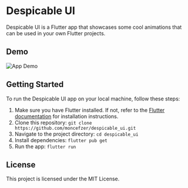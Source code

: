 # Despicable UI

Despicable UI is a Flutter app that showcases some cool animations that can be used in your own Flutter projects.

## Demo

![App Demo](https://youtu.be/tvo_Ke60tQ0)

## Getting Started

To run the Despicable UI app on your local machine, follow these steps:

1. Make sure you have Flutter installed. If not, refer to the [Flutter documentation](https://flutter.dev/docs/get-started/install) for installation instructions.
2. Clone this repository: `git clone https://github.com/moncefzer/despicable_ui.git`
3. Navigate to the project directory: `cd despicable_ui`
4. Install dependencies: `flutter pub get`
5. Run the app: `flutter run`

## License

This project is licensed under the MIT License.
